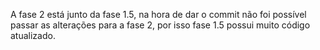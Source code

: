 A fase 2 está junto da fase 1.5, na hora de dar o commit não foi possível passar as alterações para a fase 2, por isso fase 1.5 possui muito código atualizado.
